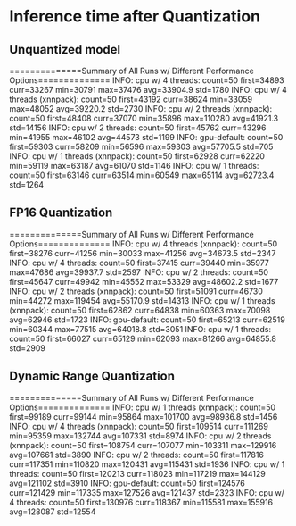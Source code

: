 # Inference time after Quantization

## Unquantized model
==============Summary of All Runs w/ Different Performance Options==============
INFO:           cpu w/ 4 threads: count=50 first=34893 curr=33267 min=30791 max=37476 avg=33904.9 std=1780
INFO: cpu w/ 4 threads (xnnpack): count=50 first=43192 curr=38624 min=33059 max=48052 avg=39220.2 std=2730
INFO: cpu w/ 2 threads (xnnpack): count=50 first=48408 curr=37070 min=35896 max=110280 avg=41921.3 std=14156
INFO:           cpu w/ 2 threads: count=50 first=45762 curr=43296 min=41955 max=46102 avg=44573 std=1199
INFO:                gpu-default: count=50 first=59303 curr=58209 min=56596 max=59303 avg=57705.5 std=705
INFO: cpu w/ 1 threads (xnnpack): count=50 first=62928 curr=62220 min=59119 max=63187 avg=61070 std=1146
INFO:           cpu w/ 1 threads: count=50 first=63146 curr=63514 min=60549 max=65114 avg=62723.4 std=1264

## FP16 Quantization
==============Summary of All Runs w/ Different Performance Options==============
INFO: cpu w/ 4 threads (xnnpack): count=50 first=38276 curr=41256 min=30033 max=41256 avg=34673.5 std=2347
INFO:           cpu w/ 4 threads: count=50 first=37415 curr=39440 min=35977 max=47686 avg=39937.7 std=2597
INFO:           cpu w/ 2 threads: count=50 first=45647 curr=49942 min=45552 max=53329 avg=48602.2 std=1677
INFO: cpu w/ 2 threads (xnnpack): count=50 first=51091 curr=46730 min=44272 max=119454 avg=55170.9 std=14313
INFO: cpu w/ 1 threads (xnnpack): count=50 first=62862 curr=64838 min=60363 max=70098 avg=62946 std=1723
INFO:                gpu-default: count=50 first=65213 curr=62519 min=60344 max=77515 avg=64018.8 std=3051
INFO:           cpu w/ 1 threads: count=50 first=66027 curr=65129 min=62093 max=81266 avg=64855.8 std=2909


## Dynamic Range Quantization
==============Summary of All Runs w/ Different Performance Options==============
INFO: cpu w/ 1 threads (xnnpack): count=50 first=99189 curr=99144 min=95864 max=101700 avg=98936.8 std=1456
INFO: cpu w/ 4 threads (xnnpack): count=50 first=109514 curr=111269 min=95359 max=132744 avg=107331 std=8974
INFO: cpu w/ 2 threads (xnnpack): count=50 first=108754 curr=107077 min=103311 max=129916 avg=107661 std=3890
INFO:           cpu w/ 2 threads: count=50 first=117816 curr=117351 min=110820 max=120431 avg=115431 std=1936
INFO:           cpu w/ 1 threads: count=50 first=120213 curr=118023 min=117219 max=144129 avg=121102 std=3910
INFO:                gpu-default: count=50 first=124576 curr=121429 min=117335 max=127526 avg=121437 std=2323
INFO:           cpu w/ 4 threads: count=50 first=130976 curr=118367 min=115581 max=155916 avg=128087 std=12554


